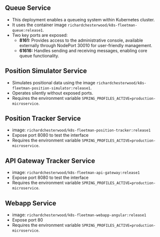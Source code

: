 ## Queue Service

- This deployment enables a queueing system within Kubernetes cluster.
- It uses the container image `richardchesterwood/k8s-fleetman-queue:release1`.
- Two key ports are exposed:
    - **8161:** Provides access to the administrative console, available externally through NodePort 30010 for user-friendly management.
    - **61616:** Handles sending and receiving messages, enabling core queue functionality.

        
## Position Simulator Service

- Simulates positional data using the image `richardchesterwood/k8s-fleetman-position-simulator:release1`.
- Operates silently without exposed ports.
- Requires the environment variable `SPRING_PROFILES_ACTIVE=production-microservice`.

## Position Tracker Service

- image: `richardchesterwood/k8s-fleetman-position-tracker:release1`
- Expose port 8080 to test the interface
- Requires the environment variable `SPRING_PROFILES_ACTIVE=production-microservice`.


## API Gateway Tracker Service

- image: `richardchesterwood/k8s-fleetman-api-gateway:release1`
- Expose port 8080 to test the interface
- Requires the environment variable `SPRING_PROFILES_ACTIVE=production-microservice`.



## Webapp Service

- image: `richardchesterwood/k8s-fleetman-webapp-angular:release1`
- Expose port 80
- Requires the environment variable `SPRING_PROFILES_ACTIVE=production-microservice`.
